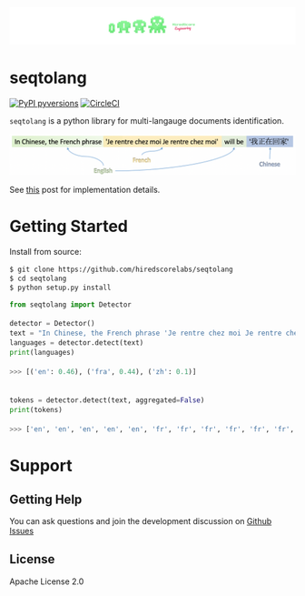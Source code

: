 ![](media/logo.png)

# seqtolang

[![PyPI pyversions](https://img.shields.io/badge/python-3.6%20%7C%203.7-blue)](https://img.shields.io/badge/python-3.6%20%7C%203.7-blue)
[![CircleCI](https://circleci.com/gh/hiredscorelabs/seqtolang.svg?style=svg)](https://circleci.com/gh/hiredscorelabs/seqtolang)

`seqtolang` is a python library for multi-langauge documents identification.

![](media/example.png)

See [this](https://medium.com/@shudima/multi-language-document-language-identification-93223af83e01) post for implementation details.


# Getting Started

Install from source:

```
$ git clone https://github.com/hiredscorelabs/seqtolang
$ cd seqtolang
$ python setup.py install
```


```python
from seqtolang import Detector

detector = Detector()
text = "In Chinese, the French phrase 'Je rentre chez moi Je rentre chez moi' will be '我正在回家'"
languages = detector.detect(text)
print(languages)

>>> [('en': 0.46), ('fra', 0.44), ('zh': 0.1)]


tokens = detector.detect(text, aggregated=False)
print(tokens)

>>> ['en', 'en', 'en', 'en', 'en', 'fr', 'fr', 'fr', 'fr', 'fr', 'fr', 'fr', 'fr', 'en', 'en', 'zh']

```


# Support

## Getting Help

You can ask questions and join the development discussion on [Github Issues](https://github.com/hiredscorelabs/seqtolang/issues)


## License

Apache License 2.0

